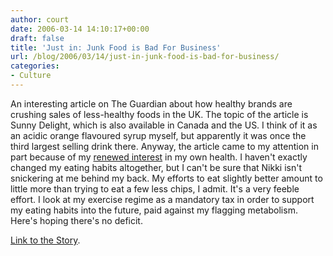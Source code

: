 ```yaml
---
author: court
date: 2006-03-14 14:10:17+00:00
draft: false
title: 'Just in: Junk Food is Bad For Business'
url: /blog/2006/03/14/just-in-junk-food-is-bad-for-business/
categories:
- Culture
---
```


An interesting article on The Guardian about how healthy brands are crushing sales of less-healthy foods in the UK.  The topic of the article is Sunny Delight, which is also available in Canada and the US.  I think of it as an acidic orange flavoured syrup myself, but apparently it was once the third largest selling drink there.  Anyway, the article came to my attention in part because of my [renewed interest](http://www.vallentyne.com/blog/archives/2005/12/blogiday.html) in my own health.  I haven't exactly changed my eating habits altogether, but I can't be sure that Nikki isn't snickering at me behind my back.  My efforts to eat slightly better amount to little more than trying to eat a few less chips, I admit.  It's a very feeble effort.  I look at my exercise regime as a mandatory tax in order to support my eating habits into the future, paid against my flagging metabolism.  Here's hoping there's no deficit.

[Link to the Story](http://www.guardian.co.uk/food/Story/0,,1730387,00.html?gusrc=rss).
